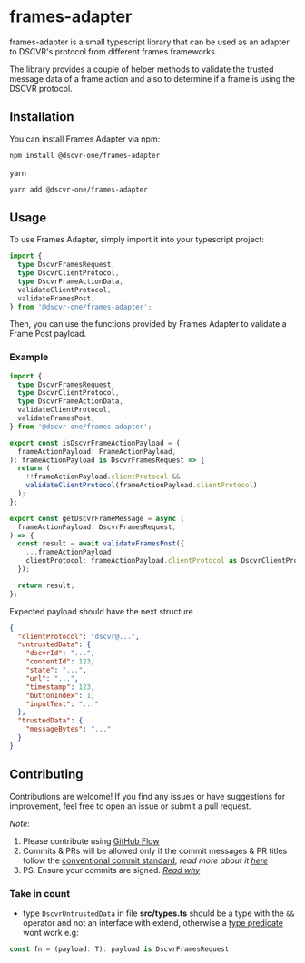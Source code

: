 # frames-adapter

frames-adapter is a small typescript library that can be used as an adapter to DSCVR's protocol from different frames frameworks.

The library provides a couple of helper methods to validate the trusted message data of a frame action and also to determine if a frame is using the DSCVR protocol.

## Installation

You can install Frames Adapter via npm:

```bash
npm install @dscvr-one/frames-adapter
```

yarn

```bash
yarn add @dscvr-one/frames-adapter
```

## Usage

To use Frames Adapter, simply import it into your typescript project:

```typescript
import {
  type DscvrFramesRequest,
  type DscvrClientProtocol,
  type DscvrFrameActionData,
  validateClientProtocol,
  validateFramesPost,
} from '@dscvr-one/frames-adapter';
```

Then, you can use the functions provided by Frames Adapter to validate a Frame Post payload.

### Example

```typescript
import {
  type DscvrFramesRequest,
  type DscvrClientProtocol,
  type DscvrFrameActionData,
  validateClientProtocol,
  validateFramesPost,
} from '@dscvr-one/frames-adapter';

export const isDscvrFrameActionPayload = (
  frameActionPayload: FrameActionPayload,
): frameActionPayload is DscvrFramesRequest => {
  return (
    !!frameActionPayload.clientProtocol &&
    validateClientProtocol(frameActionPayload.clientProtocol)
  );
};

export const getDscvrFrameMessage = async (
  frameActionPayload: DscvrFramesRequest,
) => {
  const result = await validateFramesPost({
    ...frameActionPayload,
    clientProtocol: frameActionPayload.clientProtocol as DscvrClientProtocol,
  });

  return result;
};
```

Expected payload should have the next structure

```json
{
  "clientProtocol": "dscvr@...",
  "untrustedData": {
    "dscvrId": "...",
    "contentId": 123,
    "state": "...",
    "url": "...",
    "timestamp": 123,
    "buttonIndex": 1,
    "inputText": "..."
  },
  "trustedData": {
    "messageBytes": "..."
  }
}
```

## Contributing

Contributions are welcome! If you find any issues or have suggestions for improvement, feel free to open an issue or submit a pull request.

_Note_:

1. Please contribute using [GitHub Flow](https://web.archive.org/web/20191104103724/https://guides.github.com/introduction/flow/)
2. Commits & PRs will be allowed only if the commit messages & PR titles follow the [conventional commit standard](https://www.conventionalcommits.org/), _read more about it [here](https://github.com/conventional-changelog/commitlint/tree/master/%40commitlint/config-conventional#type-enum)_
3. PS. Ensure your commits are signed. _[Read why](https://withblue.ink/2020/05/17/how-and-why-to-sign-git-commits.html)_

### Take in count

- type `DscvrUntrustedData` in file **src/types.ts** should be a type with the `&&` operator and not an interface with extend, otherwise a [type predicate](https://www.typescriptlang.org/docs/handbook/2/narrowing.html#using-type-predicates) wont work e.g:

```typescript
const fn = (payload: T): payload is DscvrFramesRequest
```

